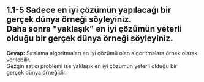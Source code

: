 1.1-5 Sadece en iyi çözümün yapılacağı bir gerçek dünya örneği söyleyiniz.<br/>
Daha sonra "yaklaşık" en iyi çözümün yeterli olduğu bir gerçek dünya örneği söyleyiniz.<br/>
--
<b>Cevap:</b> Sıralama algoritmaları en iyi çözümü olan algoritmalara örnek olarak verilebilir.<br/>
Gezgin satıcı problemi ise yaklaşık en iyi çözümün yeterli olduğu bir <br/>
gerçek dünya örneğidir.
